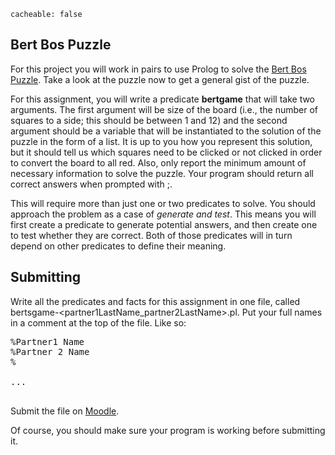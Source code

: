 ```
cacheable: false
```

## Bert Bos Puzzle

For this project you will work in pairs to use Prolog to solve
the [Bert Bos Puzzle](/~tmullen/pages/bertspel). Take a look at the puzzle now to
get a general gist of the puzzle.

For this assignment, you will write a predicate **bertgame** that will take two arguments. The first
argument will be size of the board (i.e., the number of squares to a side; this should be between 1 and 12) and the second argument should be a variable that will be instantiated to the solution of the puzzle in the form of a list. It is up to you how you represent this solution, but it should tell us which squares need to be clicked or not clicked in order to convert the board to all red. Also, only report
the minimum amount of necessary information to solve the puzzle. Your program should return all correct answers when prompted with ;.

This will require more than just one or two predicates to solve. You should approach the problem as a case of *generate and test*. This means you will first create a predicate to generate potential answers, and then create one to test whether they are correct. Both of those predicates will in turn depend on other predicates to define their meaning.  

## Submitting

Write all the predicates and facts for this assignment in one file, called
<span class="codefont">bertsgame-&lt;partner1LastName_partner2LastName&gt;.pl</span>. Put your full names in a comment at the top of the file. Like so:

<pre>%Partner1 Name
%Partner 2 Name
%

...

</pre>

Submit the file on [Moodle](https://moodle.pugetsound.edu/moodle/mod/assign/view.php?id=308718).

Of course, you should make sure your program is working before submitting it.
